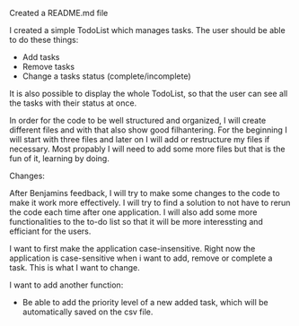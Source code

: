 Created a README.md file

I created a simple TodoList which manages tasks.
The user should be able to do these things:

- Add tasks
- Remove tasks
- Change a tasks status (complete/incomplete)

It is also possible to display the whole TodoList, so that the user can see all the tasks with their status at once.

In order for the code to be well structured and organized, I will create different files and with that also show good filhantering.
For the beginning I will start with three files and later on I will add or restructure my files if necessary. Most propably I will need to add some more files but that is the fun of it, learning by doing.

Changes:

After Benjamins feedback, I will try to make some changes to the code to make it work more effectively. I will try to find a solution to not have to rerun the code each time after one application. I will also add some more functionalities to the to-do list so that it will be more interessting and efficiant for the users.

I want to first make the application case-insensitive. Right now the application is case-sensitive when i want to add, remove or complete a task. This is what I want to change. 

I want to add another function: 
- Be able to add the priority level of a new added task, which will be automatically saved on the csv file.
